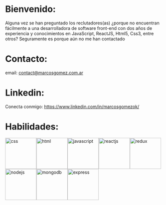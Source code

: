 # Bienvenido: 
Alguna vez se han preguntado los reclutadores(as) ¿porque no encuentran fácilmente a una desarrolladora de software front-end con dos años de experiencia y conocimientos en JavaScript, ReactJS, Html5, Css3, entre otros?
Seguramente es porque aún no me han contactado
# Contacto: 
email: contact@marcosgomez.com.ar
# Linkedin:
Conecta conmigo: https://www.linkedin.com/in/marcosgomezok/
# Habilidades:
<img width="100" alt="css" src="https://user-images.githubusercontent.com/33172949/127826030-959d0203-da97-46e8-90a7-c7c4f4a9d7d2.jpg"><img width="100" alt="html" src="https://user-images.githubusercontent.com/33172949/127826048-03ad3a64-9736-4c5c-8f8c-d0e9d0067788.jpg"><img width="100" alt="javascript" src="https://user-images.githubusercontent.com/33172949/127826050-2fd5e138-7f7f-41c6-94b5-2194de41dff0.jpg"><img width="100" alt="reactjs" src="https://user-images.githubusercontent.com/33172949/127826055-7eecdc8f-ce9a-4219-a58a-11a73325ef1f.jpg"><img width="100" alt="redux" src="https://user-images.githubusercontent.com/33172949/127826056-ca7f8201-633a-4bad-a8f8-81d6e9a0cdbe.jpg"><img width="100" alt="nodejs" src="https://user-images.githubusercontent.com/33172949/127826054-3cf4cbf3-08ad-4e6f-b755-5af75d4aab63.jpg"><img width="100" alt="mongodb" src="https://user-images.githubusercontent.com/33172949/127826051-7a506077-2224-4290-8600-d266e76bad15.jpg"><img width="100" alt="express" src="https://user-images.githubusercontent.com/33172949/127826045-1282722a-5cad-4753-9847-6dbd28a958b5.jpg">



